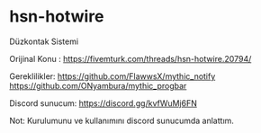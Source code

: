 # hsn-hotwire

Düzkontak Sistemi

Orijinal Konu : https://fivemturk.com/threads/hsn-hotwire.20794/

Gereklilikler:
https://github.com/FlawwsX/mythic_notify
https://github.com/ONyambura/mythic_progbar

Discord sunucum: https://discord.gg/kvfWuMj6FN

Not: Kurulumunu ve kullanımını discord sunucumda anlattım.
